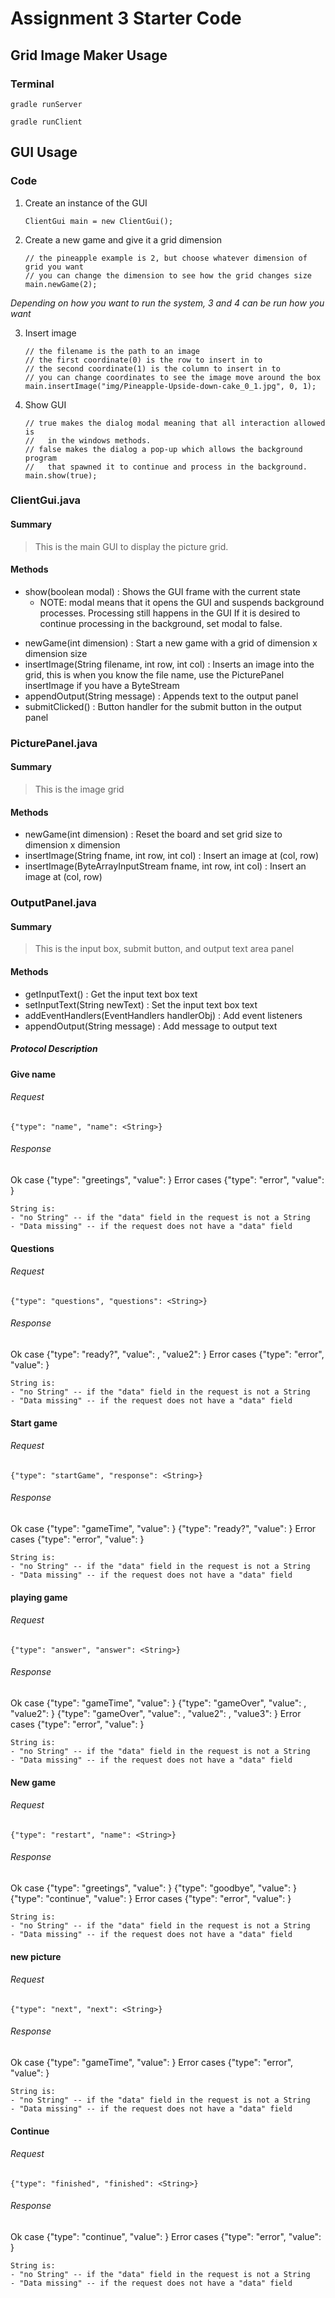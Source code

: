 # Assignment 3 Starter Code

## Grid Image Maker Usage

### Terminal

```
gradle runServer
```

```
gradle runClient
```

## GUI Usage

### Code

1. Create an instance of the GUI

   ```
   ClientGui main = new ClientGui();
   ```

2. Create a new game and give it a grid dimension

   ```
   // the pineapple example is 2, but choose whatever dimension of grid you want
   // you can change the dimension to see how the grid changes size
   main.newGame(2); 
   ```

*Depending on how you want to run the system, 3 and 4 can be run how you want*

3. Insert image

   ```
   // the filename is the path to an image
   // the first coordinate(0) is the row to insert in to
   // the second coordinate(1) is the column to insert in to
   // you can change coordinates to see the image move around the box
   main.insertImage("img/Pineapple-Upside-down-cake_0_1.jpg", 0, 1);
   ```

4. Show GUI

   ```
   // true makes the dialog modal meaning that all interaction allowed is 
   //   in the windows methods.
   // false makes the dialog a pop-up which allows the background program 
   //   that spawned it to continue and process in the background.
   main.show(true);
   ```


### ClientGui.java
#### Summary

> This is the main GUI to display the picture grid. 

#### Methods
  - show(boolean modal) :  Shows the GUI frame with the current state
     * NOTE: modal means that it opens the GUI and suspends background processes. Processing still happens in the GUI If it is desired to continue processing in the background, set modal to false.
   * newGame(int dimension) :  Start a new game with a grid of dimension x dimension size
   * insertImage(String filename, int row, int col) :  Inserts an image into the grid, this is when you know the file name, use the PicturePanel insertImage if you have a ByteStream
   * appendOutput(String message) :  Appends text to the output panel
   * submitClicked() :  Button handler for the submit button in the output panel

### PicturePanel.java

#### Summary

> This is the image grid

#### Methods

- newGame(int dimension) :  Reset the board and set grid size to dimension x dimension
- insertImage(String fname, int row, int col) :  Insert an image at (col, row)
- insertImage(ByteArrayInputStream fname, int row, int col) :  Insert an image at (col, row)

### OutputPanel.java

#### Summary

> This is the input box, submit button, and output text area panel

#### Methods

- getInputText() :  Get the input text box text
- setInputText(String newText) :  Set the input text box text
- addEventHandlers(EventHandlers handlerObj) :  Add event listeners
- appendOutput(String message) :  Add message to output text

##### Protocol Description

#### Give name
###### Request
    {"type": "name", "name": <String>}

###### Response
Ok case
    {"type": "greetings", "value": <String>}
Error cases
    {"type": "error", "value": <String>}

    String is:
    - "no String" -- if the "data" field in the request is not a String
    - "Data missing" -- if the request does not have a "data" field

#### Questions
###### Request
    {"type": "questions", "questions": <String>}

###### Response
Ok case
    {"type": "ready?", "value": <String>, "value2": <String>}
Error cases
    {"type": "error", "value": <String>}

    String is:
    - "no String" -- if the "data" field in the request is not a String
    - "Data missing" -- if the request does not have a "data" field

#### Start game
###### Request
    {"type": "startGame", "response": <String>}

###### Response
Ok case
    {"type": "gameTime", "value": <String>}
    {"type": "ready?", "value": <String>}
Error cases
    {"type": "error", "value": <String>}

    String is:
    - "no String" -- if the "data" field in the request is not a String
    - "Data missing" -- if the request does not have a "data" field

#### playing game
###### Request
    {"type": "answer", "answer": <String>}

###### Response
Ok case
    {"type": "gameTime", "value": <String>}
    {"type": "gameOver", "value": <String>, "value2": <String>}
    {"type": "gameOver", "value": <String>, "value2": <String>, "value3": <String>}
Error cases
    {"type": "error", "value": <String>}

    String is:
    - "no String" -- if the "data" field in the request is not a String
    - "Data missing" -- if the request does not have a "data" field

#### New game
###### Request
    {"type": "restart", "name": <String>}

###### Response
Ok case
    {"type": "greetings", "value": <String>}
    {"type": "goodbye", "value": <String>}
    {"type": "continue", "value": <String>}
Error cases
    {"type": "error", "value": <String>}

    String is:
    - "no String" -- if the "data" field in the request is not a String
    - "Data missing" -- if the request does not have a "data" field

#### new picture
###### Request
    {"type": "next", "next": <String>}

###### Response
Ok case
    {"type": "gameTime", "value": <String>}
Error cases
    {"type": "error", "value": <String>}

    String is:
    - "no String" -- if the "data" field in the request is not a String
    - "Data missing" -- if the request does not have a "data" field

#### Continue
###### Request
    {"type": "finished", "finished": <String>}

###### Response
Ok case
    {"type": "continue", "value": <String>}
Error cases
    {"type": "error", "value": <String>}

    String is:
    - "no String" -- if the "data" field in the request is not a String
    - "Data missing" -- if the request does not have a "data" field